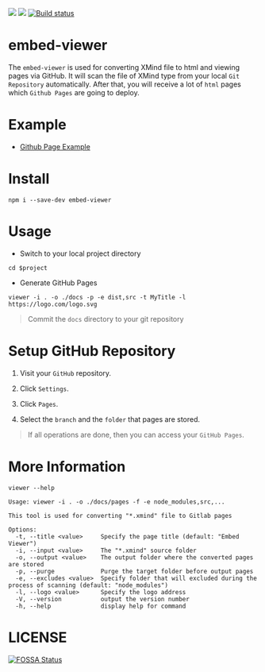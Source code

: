![](https://img.shields.io/github/license/danielsss/embed-viewer?style=flat-square)
![](https://img.shields.io/npm/v/embed-viewer?style=flat-square)
[![Build status](https://ci.appveyor.com/api/projects/status/60xy90pqqv6janfy/branch/main?svg=true)](https://ci.appveyor.com/project/danielsss/embed-viewer/branch/main)
# embed-viewer

The `embed-viewer` is used for converting XMind file to html and viewing pages via GitHub.
It will scan the file of XMind type from your local `Git Repository` automatically. After that, 
you will receive a lot of `html` pages which `Github Pages` are going to deploy.

# Example

* [Github Page Example](https://danielsss.github.io/embed-viewer)

# Install

```shell
npm i --save-dev embed-viewer
```

# Usage

* Switch to your local project directory

```shell
cd $project
```

* Generate GitHub Pages

```shell
viewer -i . -o ./docs -p -e dist,src -t MyTitle -l https://logo.com/logo.svg
```

> Commit the `docs` directory to your git repository


# Setup GitHub Repository

1. Visit your `GitHub` repository.

2. Click `Settings`.

3. Click `Pages`.

4. Select the `branch` and the `folder` that pages are stored.

> If all operations are done, then you can access your `GitHub Pages`.

# More Information

```shell
viewer --help

Usage: viewer -i . -o ./docs/pages -f -e node_modules,src,...

This tool is used for converting "*.xmind" file to Gitlab pages

Options:
  -t, --title <value>     Specify the page title (default: "Embed Viewer")
  -i, --input <value>     The "*.xmind" source folder
  -o, --output <value>    The output folder where the converted pages are stored
  -p, --purge             Purge the target folder before output pages
  -e, --excludes <value>  Specify folder that will excluded during the process of scanning (default: "node_modules")
  -l, --logo <value>      Specify the logo address
  -V, --version           output the version number
  -h, --help              display help for command
```

# LICENSE

[![FOSSA Status](https://app.fossa.com/api/projects/git%2Bgithub.com%2Fdanielsss%2Fembed-viewer.svg?type=large)](https://app.fossa.com/projects/git%2Bgithub.com%2Fdanielsss%2Fembed-viewer?ref=badge_large)